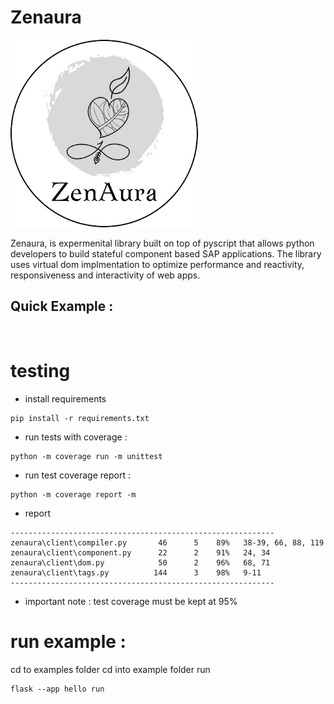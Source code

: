 # Zenaura 

<img title="a title" alt="Alt text" src="./assets/logo.png" width="300" height="300" />

Zenaura, is expermenital library built on top of pyscript that allows python developers to build stateful component based SAP applications.
The library uses virtual dom implmentation to optimize performance and reactivity, responsiveness and interactivity of web apps.

## Quick Example : 

```Python
	    
```

# testing 
- install requirements 
```
pip install -r requirements.txt 
```
- run tests with coverage : 
```
python -m coverage run -m unittest
```

- run test coverage report :
```
python -m coverage report -m
```

- report 
```
-----------------------------------------------------------
zenaura\client\compiler.py       46      5    89%   38-39, 66, 88, 119
zenaura\client\component.py      22      2    91%   24, 34
zenaura\client\dom.py            50      2    96%   68, 71
zenaura\client\tags.py          144      3    98%   9-11
-----------------------------------------------------------
```

- important note : test coverage must be kept at 95%

# run example :

cd to examples folder
cd into example folder 
run 
```
flask --app hello run
```